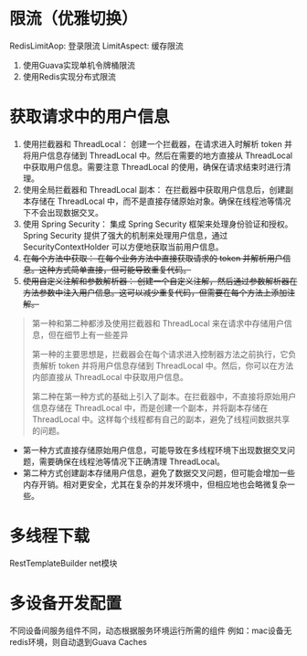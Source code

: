 # 限流（优雅切换）
RedisLimitAop: 登录限流
LimitAspect: 缓存限流
1. 使用Guava实现单机令牌桶限流
2. 使用Redis实现分布式限流
# 获取请求中的用户信息
1. 使用拦截器和 ThreadLocal：
   创建一个拦截器，在请求进入时解析 token 并将用户信息存储到 ThreadLocal 中。然后在需要的地方直接从 ThreadLocal 中获取用户信息。需要注意 ThreadLocal 的使用，确保在请求结束时进行清理。
2. 使用全局拦截器和 ThreadLocal 副本：
   在拦截器中获取用户信息后，创建副本存储在 ThreadLocal 中，而不是直接存储原始对象。确保在线程池等情况下不会出现数据交叉。
3. 使用 Spring Security：
   集成 Spring Security 框架来处理身份验证和授权。Spring Security 提供了强大的机制来处理用户信息，通过 SecurityContextHolder 可以方便地获取当前用户信息。
4. ~~在每个方法中获取：
   在每个业务方法中直接获取请求的 token 并解析用户信息。这种方式简单直接，但可能导致重复代码。~~
5. ~~使用自定义注解和参数解析器：
   创建一个自定义注解，然后通过参数解析器在方法参数中注入用户信息。这可以减少重复代码，但需要在每个方法上添加注解。~~
> 第一种和第二种都涉及使用拦截器和 ThreadLocal 来在请求中存储用户信息，但在细节上有一些差异
>
> 第一种的主要思想是，拦截器会在每个请求进入控制器方法之前执行，它负责解析 token 并将用户信息存储到 ThreadLocal 中。然后，你可以在方法内部直接从 ThreadLocal 中获取用户信息。
>
> 第二种在第一种方式的基础上引入了副本。在拦截器中，不直接将原始用户信息存储在 ThreadLocal 中，而是创建一个副本，并将副本存储在 ThreadLocal 中。这样每个线程都有自己的副本，避免了线程间数据共享的问题。
- 第一种方式直接存储原始用户信息，可能导致在多线程环境下出现数据交叉问题，需要确保在线程池等情况下正确清理 ThreadLocal。
- 第二种方式创建副本存储用户信息，避免了数据交叉问题，但可能会增加一些内存开销。相对更安全，尤其在复杂的并发环境中，但相应地也会略微复杂一些。


# 多线程下载
RestTemplateBuilder net模块

# 多设备开发配置
不同设备间服务组件不同，动态根据服务环境运行所需的组件
例如：mac设备无redis环境，则自动退到Guava Caches